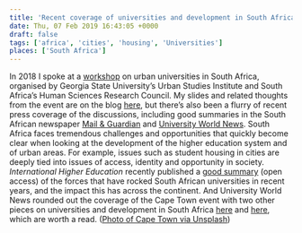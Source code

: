 ```yaml
---
title: 'Recent coverage of universities and development in South Africa'
date: Thu, 07 Feb 2019 16:43:05 +0000
draft: false
tags: ['africa', 'cities', 'housing', 'Universities']
places: ['South Africa']
---
```


In 2018 I spoke at a [workshop](https://urbaninstitute.gsu.edu/2018/09/27/locating-the-urban-university-international-dialogues-with-south-african-policy-and-practice/) on urban universities in South Africa, organised by Georgia State University’s Urban Studies Institute and South Africa’s Human Sciences Research Council. My slides and related thoughts from the event are on the blog [here](https://jcransom.com/2018/10/24/six-stages-engagement/), but there’s also been a flurry of recent press coverage of the discussions, including good summaries in the South African newspaper [Mail & Guardian](https://mg.co.za/article/2019-01-18-00-shaping-cities-goes-beyond-student-beds%20) and [University World News](https://www.universityworldnews.com/post.php?story=20190125082635459). South Africa faces tremendous challenges and opportunities that quickly become clear when looking at the development of the higher education system and of urban areas. For example, issues such as student housing in cities are deeply tied into issues of access, identity and opportunity in society. _International Higher Education_ recently published a [good summary](https://ejournals.bc.edu/ojs/index.php/ihe/article/view/10780/9273) (open access) of the forces that have rocked South African universities in recent years, and the impact this has across the continent. And University World News rounded out the coverage of the Cape Town event with two other pieces on universities and development in South Africa [here](https://www.universityworldnews.com/post.php?story=20190122063623313) and [here](https://www.universityworldnews.com/post.php?story=20190122082913457), which are worth a read. ([Photo of Cape Town via Unsplash](https://unsplash.com/photos/s-l5qHB9nCg))